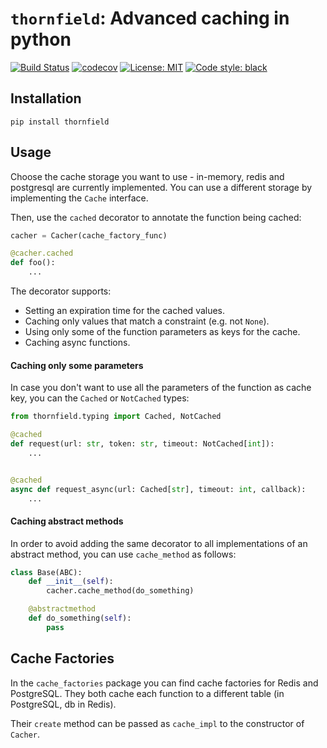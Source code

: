 # `thornfield`: Advanced caching in python

[![Build Status](https://travis-ci.com/drorvinkler/thornfield.svg?branch=main)](https://travis-ci.com/drorvinkler/thornfield)
[![codecov](https://codecov.io/gh/drorvinkler/thornfield/branch/main/graph/badge.svg)](https://codecov.io/gh/drorvinkler/thornfield)
[![License: MIT](https://img.shields.io/badge/License-MIT-yellow.svg)](https://opensource.org/licenses/MIT)
[![Code style: black](https://img.shields.io/badge/code%20style-black-000000.svg)](https://github.com/psf/black)

## Installation
`pip install thornfield`

## Usage
Choose the cache storage you want to use - in-memory, redis and postgresql are currently implemented.
You can use a different storage by implementing the `Cache` interface.

Then, use the `cached` decorator to annotate the function being cached:
```python
cacher = Cacher(cache_factory_func)

@cacher.cached
def foo():
    ...
```

The decorator supports:
* Setting an expiration time for the cached values.
* Caching only values that match a constraint (e.g. not `None`).
* Using only some of the function parameters as keys for the cache.
* Caching async functions.

#### Caching only some parameters
In case you don't want to use all the parameters of the function as cache key,
you can the `Cached` or `NotCached` types:
```python
from thornfield.typing import Cached, NotCached

@cached
def request(url: str, token: str, timeout: NotCached[int]):
    ...


@cached
async def request_async(url: Cached[str], timeout: int, callback):
    ...
```

#### Caching abstract methods
In order to avoid adding the same decorator to all implementations of an
abstract method, you can use `cache_method` as follows:
```python
class Base(ABC):
    def __init__(self):
        cacher.cache_method(do_something)

    @abstractmethod
    def do_something(self):
        pass
```

## Cache Factories
In the `cache_factories` package you can find cache factories for Redis and PostgreSQL.
They both cache each function to a different table (in PostgreSQL, db in Redis).

Their `create` method can be passed as `cache_impl` to the constructor of `Cacher`.
